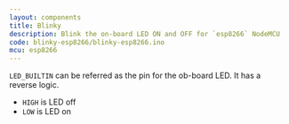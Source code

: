 ```yaml
---
layout: components
title: Blinky
description: Blink the on-board LED ON and OFF for `esp8266` NodeMCU
code: blinky-esp8266/blinky-esp8266.ino
mcu: esp8266
---
```


`LED_BUILTIN` can be referred as the pin for the ob-board LED. It has a reverse logic.

- `HIGH` is LED off
- `LOW` is LED on

